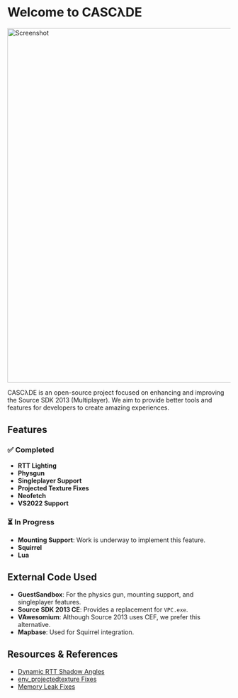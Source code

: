 # Welcome to CASCλDE
<img src="https://github.com/user-attachments/assets/cbbdf61f-2f9d-4f9b-8663-a1bc3fda3fba" alt="Screenshot" width="800" length="800"/>

CASCλDE is an open-source project focused on enhancing and improving the Source SDK 2013 (Multiplayer). We aim to provide better tools and features for developers to create amazing experiences.

## Features

### ✅ Completed
- **RTT Lighting**
- **Physgun**
- **Singleplayer Support**
- **Projected Texture Fixes**
- **Neofetch**
- **VS2022 Support**

### ⏳ In Progress
- **Mounting Support**: Work is underway to implement this feature.
- **Squirrel**
- **Lua**


## External Code Used
- **GuestSandbox**: For the physics gun, mounting support, and singleplayer features.
- **Source SDK 2013 CE**: Provides a replacement for `VPC.exe`.
- **VAwesomium**: Although Source 2013 uses CEF, we prefer this alternative.
- **Mapbase**: Used for Squirrel integration.

## Resources & References
- [Dynamic RTT Shadow Angles](https://developer.valvesoftware.com/wiki/Dynamic_RTT_shadow_angles_in_Source_2007)
- [env_projectedtexture Fixes](https://developer.valvesoftware.com/wiki/Env_projectedtexture/fixes)
- [Memory Leak Fixes](https://developer.valvesoftware.com/wiki/Memory_Leak_Fixes)
